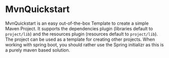 # MvnQuickstart

MvnQuickstart is an easy out-of-the-box Template to create a simple Maven Project. It supports the dependencies plugin (libraries default to `project/lib`) 
and the resources plugin (resources default to `project/lib`). The project can be used as a template for creating other projects. When working with spring boot, 
you should rather use the Spring initializr as this is a purely maven based solution. 

